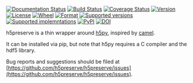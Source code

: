 [![Documentation Status](https://readthedocs.org/projects/h5preserve/badge/?version=latest)](https://h5preserve.readthedocs.org/en/latest/?badge=latest)
[![Build Status](https://travis-ci.org/h5preserve/h5preserve.svg?branch=master)](https://travis-ci.org/h5preserve/h5preserve)
[![Coverage Status](https://codecov.io/github/h5preserve/h5preserve/coverage.svg?branch=master)](https://codecov.io/github/h5preserve/h5preserve?branch=master)
[![Version](https://img.shields.io/pypi/v/h5preserve.svg)](https://pypi.python.org/pypi/h5preserve/)
[![License](https://img.shields.io/pypi/l/h5preserve.svg)](https://pypi.python.org/pypi/h5preserve/)
[![Wheel](https://img.shields.io/pypi/wheel/h5preserve.svg)](https://pypi.python.org/pypi/h5preserve/)
[![Format](https://img.shields.io/pypi/format/h5preserve.svg)](https://pypi.python.org/pypi/h5preserve/)
[![Supported versions](https://img.shields.io/pypi/pyversions/h5preserve.svg)](https://pypi.python.org/pypi/h5preserve/)
[![Supported implemntations](https://img.shields.io/pypi/implementation/h5preserve.svg)](https://pypi.python.org/pypi/h5preserve/)
[![PyPI](https://img.shields.io/pypi/status/h5preserve.svg)](https://pypi.python.org/pypi/h5preserve/)
[![DOI](https://zenodo.org/badge/DOI/10.5281/zenodo.593007.svg)](https://doi.org/10.5281/zenodo.593007)

h5preserve is a thin wrapper around [h5py](http://www.h5py.org/), inspired by
[camel](http://eev.ee/blog/2015/10/15/dont-use-pickle-use-camel/).

It can be installed via pip, but note that h5py requires a C compiler and the
hdf5 library.

Bug reports and suggestions should be filed at
[https://github.com/h5preserve/h5preserve/issues](https://github.com/h5preserve/h5preserve/issues).

